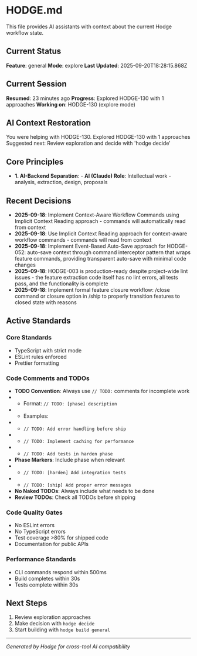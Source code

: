 # HODGE.md

This file provides AI assistants with context about the current Hodge workflow state.

## Current Status
**Feature**: general
**Mode**: explore
**Last Updated**: 2025-09-20T18:28:15.868Z
## Current Session
**Resumed**: 23 minutes ago
**Progress**: Explored HODGE-130 with 1 approaches
**Working on**: HODGE-130 (explore mode)
## AI Context Restoration
You were helping with HODGE-130. Explored HODGE-130 with 1 approaches
Suggested next: Review exploration and decide with 'hodge decide'
## Core Principles

- **1. AI-Backend Separation**: - **AI (Claude) Role**: Intellectual work - analysis, extraction, design, proposals

## Recent Decisions

- **2025-09-18**: Implement Context-Aware Workflow Commands using Implicit Context Reading approach - commands will automatically read from context
- **2025-09-18**: Use Implicit Context Reading approach for context-aware workflow commands - commands will read from context
- **2025-09-18**: Implement Event-Based Auto-Save approach for HODGE-052: auto-save context through command interceptor pattern that wraps feature commands, providing transparent auto-save with minimal code changes
- **2025-09-18**: HODGE-003 is production-ready despite project-wide lint issues - the feature extraction code itself has no lint errors, all tests pass, and the functionality is complete
- **2025-09-18**: Implement formal feature closure workflow: /close command or closure option in /ship to properly transition features to closed state with reasons

## Active Standards

### Core Standards
- TypeScript with strict mode
- ESLint rules enforced
- Prettier formatting

### Code Comments and TODOs
- **TODO Convention**: Always use `// TODO:` comments for incomplete work
- - Format: `// TODO: [phase] description`
- - Examples:
- - `// TODO: Add error handling before ship`
- - `// TODO: Implement caching for performance`
- - `// TODO: Add tests in harden phase`
- **Phase Markers**: Include phase when relevant
- - `// TODO: [harden] Add integration tests`
- - `// TODO: [ship] Add proper error messages`
- **No Naked TODOs**: Always include what needs to be done
- **Review TODOs**: Check all TODOs before shipping

### Code Quality Gates
- No ESLint errors
- No TypeScript errors
- Test coverage >80% for shipped code
- Documentation for public APIs

### Performance Standards
- CLI commands respond within 500ms
- Build completes within 30s
- Tests complete within 30s

## Next Steps

1. Review exploration approaches
2. Make decision with `hodge decide`
3. Start building with `hodge build general`


---
_Generated by Hodge for cross-tool AI compatibility_